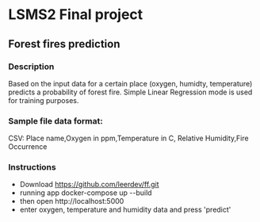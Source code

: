 # LSMS2 Final project

## Forest fires prediction

### Description
Based on the input data for a certain place (oxygen, humidty, temperature) predicts a probability of forest fire. Simple Linear Regression mode is used for training purposes.

### Sample file data format:
CSV: Place name,Oxygen in ppm,Temperature in C, Relative Humidity,Fire Occurrence

### Instructions
* Download https://github.com/leerdev/ff.git
* running app docker-compose up --build
* then open http://localhost:5000
* enter oxygen, temperature and humidity data and press 'predict'


